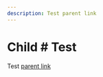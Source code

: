 ```yaml
---
description: Test parent link
---
```


# Child \# Test

Test [parent link](test-group/a-group.md#header)

